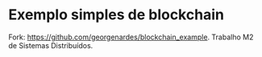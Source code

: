 # Exemplo simples de blockchain
Fork: https://github.com/georgenardes/blockchain_example.
Trabalho M2 de Sistemas Distribuídos.